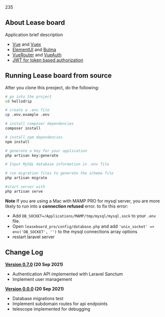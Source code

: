 235
## About Lease board

<p>Application brief description</p>

- [Vue](https://vuejs.org/) and [Vuex](https://vuex.vuejs.org/)
- [ElementUI](https://element.eleme.io/#/) and [Bulma](https://bulma.io/)
- [VueRouter](https://router.vuejs.org/) and [VueAuth](https://github.com/websanova/vue-auth)
- [JWT for token based authorization](https://github.com/tymondesigns/jwt-auth)

## Running Lease board from source

After you clone this preoject, do the following:
```bash
# go into the project
cd hellodrip

# create a .env file
cp .env.example .env

# install composer dependencies
composer install

# install npm dependencies
npm install

# generate a key for your application
php artisan key:generate

# Input MySQL database information in .env file

# run migration files to generate the schema file
php artisan migrate

#start server with 
php artisan serve

```
**Note**
If you are using a Mac with MAMP PRO for mysql server, you are more likely to run into a **connection refused** error. to fix this error:
- Add `DB_SOCKET=/Applications/MAMP/tmp/mysql/mysql.sock` to your `.env` file.
- Open `leaseboard_pro/config/database.php` and add `'unix_socket' => env('DB_SOCKET', '')` to the mysql connections array options
- restart laravel server


## Change Log

**[Version 0.7.0]() (20 Sep 2021)**

- Authentication API implemented with Laravel Sanctum
- Implement  user management


**[Version 0.0.0]() (20 Sep 2021)**

- Database migrations test
- Implement subdomain routes for api endpoints
- telescope implemented for debugging




